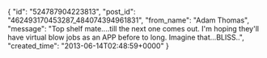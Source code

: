  {
   "id": "524787904223813",
   "post_id": "462493170453287_484074394961831",
   "from_name": "Adam Thomas",
   "message": "Top shelf mate....till the next one comes out. I'm hoping they'll have virtual blow jobs as an APP before to long. Imagine that...BLISS..",
   "created_time": "2013-06-14T02:48:59+0000"
 }
